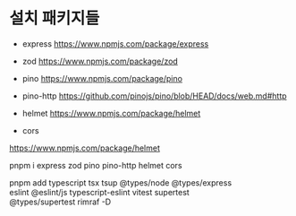 # 설치 패키지들

- express
https://www.npmjs.com/package/express

- zod
https://www.npmjs.com/package/zod

- pino
https://www.npmjs.com/package/pino

- pino-http
https://github.com/pinojs/pino/blob/HEAD/docs/web.md#http

- helmet
https://www.npmjs.com/package/helmet

- cors

https://www.npmjs.com/package/helmet

pnpm i express zod pino pino-http helmet cors


pnpm add typescript tsx tsup @types/node @types/express \
       eslint @eslint/js typescript-eslint vitest supertest \
       @types/supertest rimraf -D
